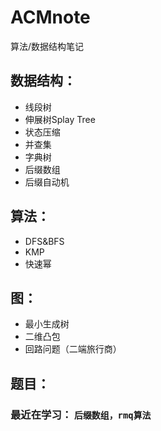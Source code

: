 # ACMnote
算法/数据结构笔记
## 数据结构：
* 线段树
* 伸展树Splay Tree
* 状态压缩
* 并查集
* 字典树
* 后缀数组
* 后缀自动机

## 算法：
* DFS&BFS
* KMP
* 快速幂

## 图：
* 最小生成树
* 二维凸包
* 回路问题（二端旅行商）

## 题目：


### 最近在学习： `后缀数组，rmq算法`
